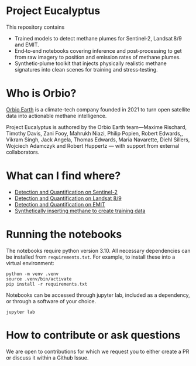 # Project Eucalyptus

This repository contains 
- Trained models to detect methane plumes for Sentinel‑2, Landsat 8/9 and EMIT.
- End‑to‑end notebooks covering inference and post‑processing to get from raw imagery to position and emission rates of methane plumes.
- Synthetic‑plume toolkit that injects physically realistic methane signatures into clean scenes for training and stress‑testing.


# Who is Orbio?
[Orbio Earth](https://www.orbio.earth/) is a climate-tech company founded in 2021 to turn open satellite data into actionable methane intelligence.

Project Eucalyptus is authored by the Orbio Earth team—Maxime Rischard, Timothy Davis, Zani Fooy, Mahrukh Niazi, Philip Popien, Robert Edwards,, Vikram Singh, Jack Angela, Thomas Edwards, Maria Navarette, Diehl Sillers, Wojciech Adamczyk and Robert Huppertz — with support from external collaborators.

# What can I find where?
- [Detection and Quantification on Sentinel-2](notebooks/sentinel2.ipynb)
- [Detection and Quantification on Landsat 8/9](notebooks/landsat.ipynb)
- [Detection and Quantification on EMIT](notebooks/emit.ipynb)
- [Synthetically inserting methane to create training data](notebooks/synthetic_training_data_generation_demo.ipynb)


# Running the notebooks

The notebooks require python version 3.10.
All necessary dependencies can be installed from `requirements.txt`.
For example, to install these into a virtual environment:

```
python -m venv .venv
source .venv/bin/activate
pip install -r requirements.txt
```

Notebooks can be accessed through jupyter lab, included as a dependency, or through a software of your choice.

```
jupyter lab
```

# How to contribute or ask questions 

We are open to contributions for which we request you to either create a PR or discuss it within a Github Issue.